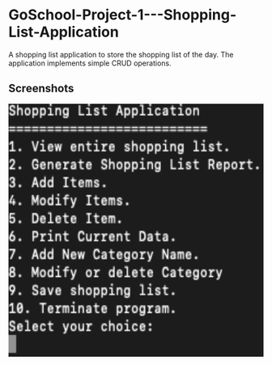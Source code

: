 # GoSchool-Project-1---Shopping-List-Application
A shopping list application to store the shopping list of the day. The application implements simple CRUD operations.

## Screenshots

<img src="screenshots/Shopping_List_Menu.png" alt="Shopping List Menu" width=600px height=500px/>
